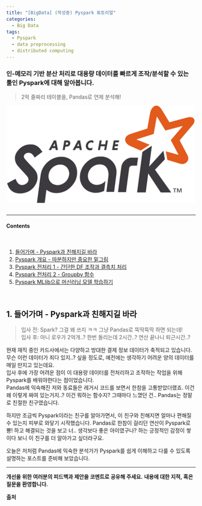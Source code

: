 ```yaml
---
title: "[BigData] (작성중) Pyspark 튜토리얼"
categories:
  - Big Data
tags:
  - Pyspark
  - data preprocessing
  - distributed computing
---
```


### 인-메모리 기반 분산 처리로 대용량 데이터를 빠르게 조작/분석할 수 있는 툴인 Pyspark에 대해 알아봅니다.  


> 2억 줄짜리 테이블을, Pandas로 언제 분석해!  

<center><img src="/assets/materials/BigData/pyspark_tutorial/pyspark_01.png" align="center" alt="drawing" width="500"/></center>   




<br/>


----

#### Contents  

<br/>

1.  [들어가며 - Pyspark과 친해지길 바라](#intro)  
2.  [Pyspark 개요 - 따분하지만 중요한 밑그림](#summary)  
3.  [Pyspark 전처리 1 - 간단한 DF 조작과 결측치 처리](#prepro1)
4.  [Pyspark 전처리 2 - Groupby 함수](#prepro2)
5.  [Pyspark MLlib으로 머신러닝 모델 학습하기](#ml)

<br />



<a id="intro"></a>
## 1. 들어가며 - Pyspark과 친해지길 바라  

> 입사 전: Spark? 그걸 왜 쓰지 ㅋㅋ 그냥 Pandas로 뚝딱뚝딱 하면 되는데!  
> 입사 후: 아니 로우가 2억개..? 한번 돌리는데 2시간..? 연산 끝나니 퇴근시간..?  

현재 재직 중인 카드사에서는 다양하고 방대한 결제 정보 데이터가 축적되고 있습니다. 무슨 이런 데이터가 죄다 있지..? 싶을 정도로, 예전에는 생각하기 어려운 양의 데이터를 매일 만지고 있는데요.  
입사 후에 가장 어려운 점이 이 대용량 데이터를 전처리하고 조작하는 작업을 위해 Pyspark를 배워야한다는 점이었습니다.  
Pandas에 익숙해진 저와 동료들은 레거시 코드를 보면서 한참을 고통받았더랬죠. 이건 왜 이렇게 짜여 있는거지..? 이건 뭐하는 함수지? 그때마다 느꼈던 건.. Pandas는 정말로 친절한 친구였습니다.  

하지만 조금씩 Pyspark이라는 친구를 알아가면서, 이 친구와 친해지면 얼마나 편해질 수 있는지 피부로 와닿기 시작했습니다. Pandas로 한참이 걸리던 연산이 Pyspark로 뿅! 하고 해결되는 것을 보고 너.. 생각보다 좋은 아이였구나? 하는 긍정적인 감정이 쌓이다 보니 이 친구를 더 알아가고 싶더라구요.  

오늘은 저처럼 Pandas에 익숙한 분석가가 Pyspark를 쉽게 이해하고 다룰 수 있도록 설명하는 포스트를 준비해 보았습니다.  



----------------


**개선을 위한 여러분의 피드백과 제안을 코멘트로 공유해 주세요.**
**내용에 대한 지적, 혹은 질문을 환영합니다.**  


**출처**  
